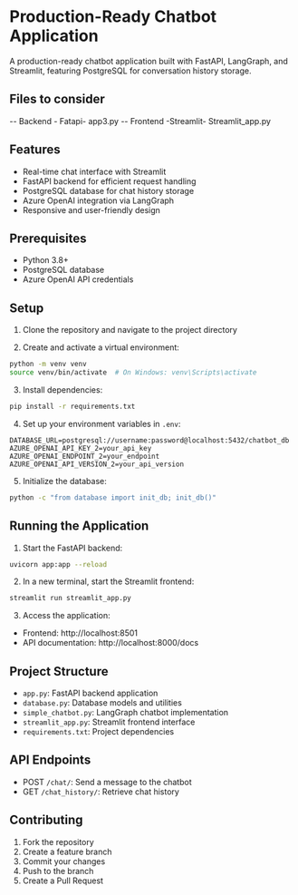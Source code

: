 # Production-Ready Chatbot Application

A production-ready chatbot application built with FastAPI, LangGraph, and Streamlit, featuring PostgreSQL for conversation history storage.

## Files to consider
-- Backend - Fatapi- app3.py
-- Frontend -Streamlit- Streamlit_app.py


## Features

- Real-time chat interface with Streamlit
- FastAPI backend for efficient request handling
- PostgreSQL database for chat history storage
- Azure OpenAI integration via LangGraph
- Responsive and user-friendly design

## Prerequisites

- Python 3.8+
- PostgreSQL database
- Azure OpenAI API credentials

## Setup

1. Clone the repository and navigate to the project directory

2. Create and activate a virtual environment:
```bash
python -m venv venv
source venv/bin/activate  # On Windows: venv\Scripts\activate
```

3. Install dependencies:
```bash
pip install -r requirements.txt
```

4. Set up your environment variables in `.env`:
```
DATABASE_URL=postgresql://username:password@localhost:5432/chatbot_db
AZURE_OPENAI_API_KEY_2=your_api_key
AZURE_OPENAI_ENDPOINT_2=your_endpoint
AZURE_OPENAI_API_VERSION_2=your_api_version
```

5. Initialize the database:
```bash
python -c "from database import init_db; init_db()"
```

## Running the Application

1. Start the FastAPI backend:
```bash
uvicorn app:app --reload
```

2. In a new terminal, start the Streamlit frontend:
```bash
streamlit run streamlit_app.py
```

3. Access the application:
- Frontend: http://localhost:8501
- API documentation: http://localhost:8000/docs

## Project Structure

- `app.py`: FastAPI backend application
- `database.py`: Database models and utilities
- `simple_chatbot.py`: LangGraph chatbot implementation
- `streamlit_app.py`: Streamlit frontend interface
- `requirements.txt`: Project dependencies

## API Endpoints

- POST `/chat/`: Send a message to the chatbot
- GET `/chat_history/`: Retrieve chat history

## Contributing

1. Fork the repository
2. Create a feature branch
3. Commit your changes
4. Push to the branch
5. Create a Pull Request 
